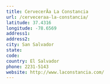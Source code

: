 ```yaml
---
title: CervecerÃ­a La Constancia
url: /cerveceraa-la-constancia/
latitude: 37.4316
longitude: -78.6569
address1: 
address2: 
city: San Salvador
state: 
code: 
country: El Salvador
phone: 2231-5143
website: http://www.laconstancia.com/
---
```


